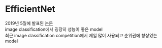 # EfficientNet   
2019년 5월에 발표된 [논문](https://arxiv.org/pdf/1905.11946.pdf)   
image classification에서 굉장히 성능이 좋은 model   
최근 image classification competition에서 제일 많이 사용되고 순위권에 항상있는 model
